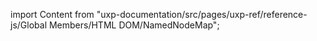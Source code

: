 
import Content from "uxp-documentation/src/pages/uxp-ref/reference-js/Global Members/HTML DOM/NamedNodeMap";

<Content query="product=xd"/>
